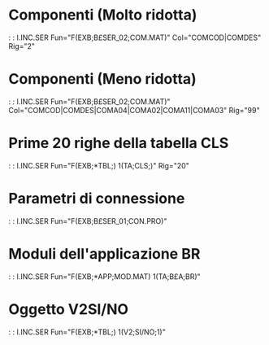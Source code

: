 # Componenti (Molto ridotta)
 :  : I.INC.SER Fun="F(EXB;B£SER_02;COM.MAT)" Col="COMCOD|COMDES" Rig="2"
# Componenti (Meno ridotta)
 :  : I.INC.SER Fun="F(EXB;B£SER_02;COM.MAT)" Col="COMCOD|COMDES|COMA04|COMA02|COMA11|COMA03" Rig="99"
# Prime 20 righe della tabella CLS
 :  : I.INC.SER Fun="F(EXB;\*TBL;) 1(TA;CLS;)" Rig="20"
# Parametri di connessione
 :  : I.INC.SER Fun="F(EXB;B£SER_01;CON.PRO)"
# Moduli dell'applicazione BR
 :  : I.INC.SER Fun="F(EXB;\*APP;MOD.MAT) 1(TA;B£A;BR)"
# Oggetto V2SI/NO
 :  : I.INC.SER Fun="F(EXB;\*TBL;) 1(V2;SI/NO;1)"

